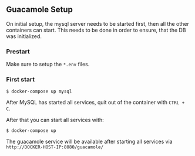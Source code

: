 ## Guacamole Setup

On initial setup, the mysql server needs to be started first, then all the other containers can start. This needs to be done in order to ensure, that the DB was initialized.

### Prestart

Make sure to setup the `*.env` files.

### First start

```shell
$ docker-compose up mysql
```

After MySQL has started all services, quit out of the container with `CTRL + C`.

After that you can start all services with:

```shell
$ docker-compose up
```

The guacamole service will be available after starting all services via `http://DOCKER-HOST-IP:8080/guacamole/`
